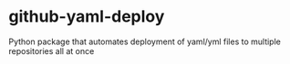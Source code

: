 # github-yaml-deploy
Python package that automates deployment of yaml/yml files to multiple repositories all at once
